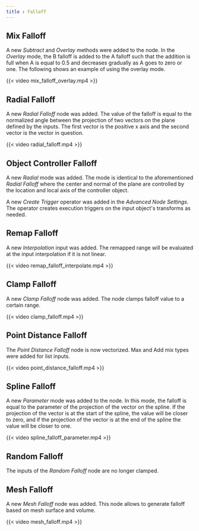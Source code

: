 ```yaml
---
title : Falloff
---
```


## Mix Falloff

A new *Subtract* and *Overlay* methods were added to the node. In the *Overlay*
mode, the B falloff is added to the A falloff such that the addition is full
when A is equal to 0.5 and decreases gradually as A goes to zero or one. The
following shows an example of using the overlay mode.

{{< video mix_falloff_overlay.mp4 >}}

## Radial Falloff

A new *Radial Falloff* node was added. The value of the falloff is equal to the
normalized angle between the projection of two vectors on the plane defined by
the inputs. The first vector is the positive x axis and the second vector is the
vector in question.

{{< video radial_falloff.mp4 >}}

## Object Controller Falloff

A new *Radial* mode was added. The mode is identical to the aforementioned
*Radial Falloff* where the center and normal of the plane are controlled by the
location and local axis of the controller object.

A new *Create Trigger* operator was added in the *Advanced Node Settings*. The
operator creates execution triggers on the input object's transforms as needed.

## Remap Falloff

A new *Interpolation* input was added. The remapped range will be evaluated at
the input interpolation if it is not linear.

{{< video remap_falloff_interpolate.mp4 >}}

## Clamp Falloff

A new *Clamp Falloff* node was added. The node clamps falloff value to a certain
range.

{{< video clamp_falloff.mp4 >}}

## Point Distance Falloff

The *Point Distance Falloff* node is now vectorized. Max and Add mix types were
added for list inputs.

{{< video point_distance_falloff.mp4 >}}

## Spline Falloff

A new *Parameter* mode was added to the node. In this mode, the falloff is equal
to the parameter of the projection of the vector on the spline. If the
projection of the vector is at the start of the spline, the value will be closer
to zero, and if the projection of the vector is at the end of the spline the
value will be closer to one.

{{< video spline_falloff_parameter.mp4 >}}

## Random Falloff

The inputs of the *Random Falloff* node are no longer clamped.

## Mesh Falloff

A new *Mesh Falloff* node was added. This node allows to generate falloff based on
mesh surface and volume.

{{< video mesh_falloff.mp4 >}}

